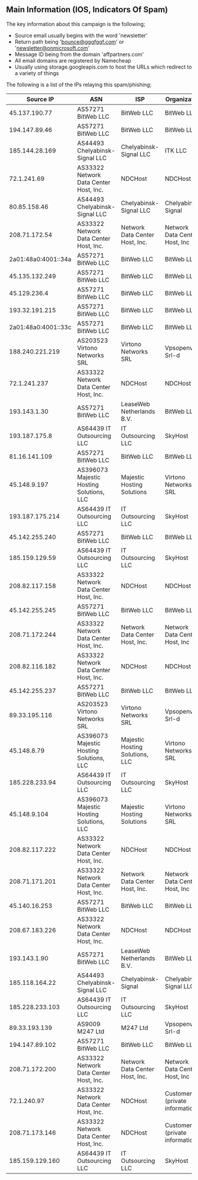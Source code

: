 ## Main Information (IOS, Indicators Of Spam)

The key information about this campaign is the following;

- Source email usually begins with the word 'newsletter'
- Return path being 'bounce@gggfggf.com' or 'newsletter@onmicrosoft.com'
- Message ID being from the domain 'affpartners.com'
- All email domains are registered by Namecheap
- Usually using storage.googleapis.com to host the URLs which redirect to a variety of things

The following is a list of the IPs relaying this spam/phishing;

Source IP | ASN | ISP | Organization | Country
------------ | ------------- | ------------- | ------------- | -------------
45.137.190.77 | AS57271 BitWeb LLC | BitWeb LLC | BitWeb LLC | Russia 
194.147.89.46 | AS57271 BitWeb LLC | BitWeb LLC | BitWeb LLC | Russia 
185.144.28.169 | AS44493 Chelyabinsk-Signal LLC | Chelyabinsk-Signal LLC | ITK LLC | Russia 
72.1.241.69 | AS33322 Network Data Center Host, Inc. | NDCHost | NDCHost | United States 
80.85.158.46 | AS44493 Chelyabinsk-Signal LLC | Chelyabinsk-Signal LLC | Chelyabinsk Signal | Russia 
208.71.172.54 | AS33322 Network Data Center Host, Inc. | Network Data Center Host, Inc. | Network Data Center Host, Inc | United States 
2a01:48a0:4001::34a | AS57271 BitWeb LLC | BitWeb LLC | BitWeb LLC | Russia 
45.135.132.249 | AS57271 BitWeb LLC | BitWeb LLC | BitWeb LLC | Russia 
45.129.236.4 | AS57271 BitWeb LLC | BitWeb LLC | BitWeb LLC | Russia 
193.32.191.215 | AS57271 BitWeb LLC | BitWeb LLC | BitWeb LLC | Russia 
2a01:48a0:4001::33c | AS57271 BitWeb LLC | BitWeb LLC | BitWeb LLC | Russia 
188.240.221.219 | AS203523 Virtono Networks SRL | Virtono Networks SRL | Vpsopenvz Srl-d | Romania 
72.1.241.237 | AS33322 Network Data Center Host, Inc. | NDCHost | NDCHost | United States 
193.143.1.30 | AS57271 BitWeb LLC | LeaseWeb Netherlands B.V. | BitWeb LLC | Russia 
193.187.175.8 | AS64439 IT Outsourcing LLC | IT Outsourcing LLC | SkyHost | Russia 
81.16.141.109 | AS57271 BitWeb LLC | BitWeb LLC | BitWeb LLC | Russia 
45.148.9.197 | AS396073 Majestic Hosting Solutions, LLC | Majestic Hosting Solutions | Virtono Networks SRL | United States 
193.187.175.214 | AS64439 IT Outsourcing LLC | IT Outsourcing LLC | SkyHost | Russia 
45.142.255.240 | AS57271 BitWeb LLC | BitWeb LLC | BitWeb LLC | Russia 
185.159.129.59 | AS64439 IT Outsourcing LLC | IT Outsourcing LLC | SkyHost | Russia 
208.82.117.158 | AS33322 Network Data Center Host, Inc. | NDCHost | NDCHost | United States 
45.142.255.245 | AS57271 BitWeb LLC | BitWeb LLC | BitWeb LLC | Russia 
208.71.172.244 | AS33322 Network Data Center Host, Inc. | Network Data Center Host, Inc. | Network Data Center Host, Inc | United States 
208.82.116.182 | AS33322 Network Data Center Host, Inc. | NDCHost | NDCHost | United States 
45.142.255.237 | AS57271 BitWeb LLC | BitWeb LLC | BitWeb LLC | Russia 
89.33.195.116 | AS203523 Virtono Networks SRL | Virtono Networks SRL | Vpsopenvz Srl-d | Romania 
45.148.8.79 | AS396073 Majestic Hosting Solutions, LLC | Majestic Hosting Solutions, LLC | Virtono Networks SRL | United States 
185.228.233.94 | AS64439 IT Outsourcing LLC | IT Outsourcing LLC | SkyHost | Russia 
45.148.9.104 | AS396073 Majestic Hosting Solutions, LLC | Majestic Hosting Solutions | Virtono Networks SRL | United States 
208.82.117.222 | AS33322 Network Data Center Host, Inc. | NDCHost | NDCHost | United States 
208.71.171.201 | AS33322 Network Data Center Host, Inc. | Network Data Center Host, Inc. | Network Data Center Host, Inc | United States 
45.140.16.253 | AS57271 BitWeb LLC | BitWeb LLC | BitWeb LLC | Russia 
208.67.183.226 | AS33322 Network Data Center Host, Inc. | NDCHost | NDCHost | United States 
193.143.1.90 | AS57271 BitWeb LLC | LeaseWeb Netherlands B.V. | BitWeb LLC | Russia 
185.118.164.22 | AS44493 Chelyabinsk-Signal LLC | Chelyabinsk-Signal | Chelyabinsk-Signal LLC | Russia 
185.228.233.103 | AS64439 IT Outsourcing LLC | IT Outsourcing LLC | SkyHost | Russia 
89.33.193.139 | AS9009 M247 Ltd | M247 Ltd | Vpsopenvz Srl-d | United Kingdom 
194.147.89.102 | AS57271 BitWeb LLC | BitWeb LLC | BitWeb LLC | Russia 
208.71.172.200 | AS33322 Network Data Center Host, Inc. | Network Data Center Host, Inc. | Network Data Center Host, Inc | United States 
72.1.240.97 | AS33322 Network Data Center Host, Inc. | NDCHost | Customer (private information) | United States 
208.71.173.146 | AS33322 Network Data Center Host, Inc. | NDCHost | Customer (private information) | United States 
185.159.129.160 | AS64439 IT Outsourcing LLC | IT Outsourcing LLC | SkyHost | Russia
